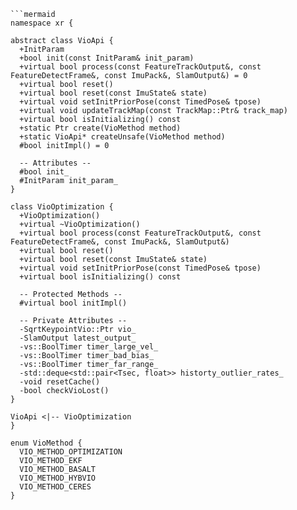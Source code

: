 ```mermaid
```mermaid
namespace xr {

abstract class VioApi {
  +InitParam
  +bool init(const InitParam& init_param)
  +virtual bool process(const FeatureTrackOutput&, const FeatureDetectFrame&, const ImuPack&, SlamOutput&) = 0
  +virtual bool reset()
  +virtual bool reset(const ImuState& state)
  +virtual void setInitPriorPose(const TimedPose& tpose)
  +virtual void updateTrackMap(const TrackMap::Ptr& track_map)
  +virtual bool isInitializing() const
  +static Ptr create(VioMethod method)
  +static VioApi* createUnsafe(VioMethod method)
  #bool initImpl() = 0

  -- Attributes --
  #bool init_
  #InitParam init_param_
}

class VioOptimization {
  +VioOptimization()
  +virtual ~VioOptimization()
  +virtual bool process(const FeatureTrackOutput&, const FeatureDetectFrame&, const ImuPack&, SlamOutput&)
  +virtual bool reset()
  +virtual bool reset(const ImuState& state)
  +virtual void setInitPriorPose(const TimedPose& tpose)
  +virtual bool isInitializing() const

  -- Protected Methods --
  #virtual bool initImpl()

  -- Private Attributes --
  -SqrtKeypointVio::Ptr vio_
  -SlamOutput latest_output_
  -vs::BoolTimer timer_large_vel_
  -vs::BoolTimer timer_bad_bias_
  -vs::BoolTimer timer_far_range_
  -std::deque<std::pair<Tsec, float>> historty_outlier_rates_
  -void resetCache()
  -bool checkVioLost()
}

VioApi <|-- VioOptimization
}

enum VioMethod {
  VIO_METHOD_OPTIMIZATION
  VIO_METHOD_EKF
  VIO_METHOD_BASALT
  VIO_METHOD_HYBVIO
  VIO_METHOD_CERES
}
```
```